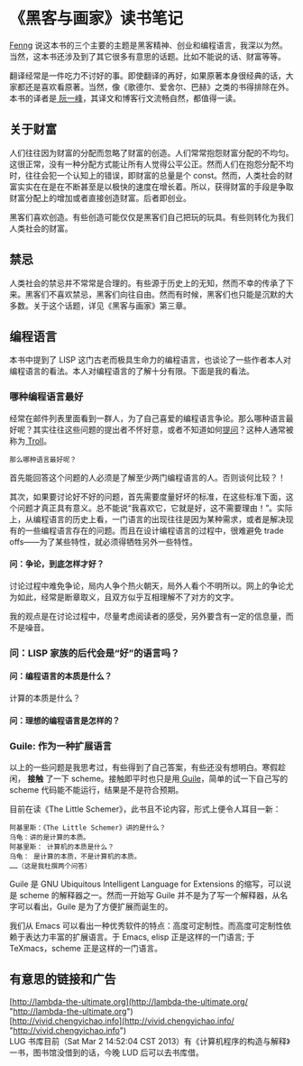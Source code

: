 ---
---

# 《黑客与画家》读书笔记

[ Fenng](http://dbanotes.net/review/Hackers_and_Painters.html "http://dbanotes.net/review/Hackers_and_Painters.html") 说这本书的三个主要的主题是黑客精神、创业和编程语言，我深以为然。当然，这本书还涉及到了其它很多有意思的话题。比如不能说的话、财富等等。

翻译经常是一件吃力不讨好的事。即使翻译的再好，如果原著本身很经典的话，大家都还是喜欢看原著。当然，像《歌德尔、爱舍尔、巴赫》之类的书得排除在外。本书的译者是[ 阮一峰](http://www.ruanyifeng.com/home.html "http://www.ruanyifeng.com/home.html")，其译文和博客行文流畅自然，都值得一读。

## 关于财富

人们往往因为财富的分配而忽略了财富的创造。人们常常抱怨财富分配的不均匀。这很正常，没有一种分配方式能让所有人觉得公平公正。然而人们在抱怨分配不均时，往往会犯一个认知上的错误，即财富的总量是个 const。然而，人类社会的财富实实在在是在不断甚至是以极快的速度在增长着。所以，获得财富的手段是争取财富分配上的增加或者直接创造财富。后者即创业。

黑客们喜欢创造。有些创造可能仅仅是黑客们自己把玩的玩具。有些则转化为我们人类社会的财富。

## 禁忌

人类社会的禁忌并不常常是合理的。有些源于历史上的无知，然而不幸的传承了下来。黑客们不喜欢禁忌，黑客们向往自由。然而有时候，黑客们也只能是沉默的大多数。关于这个话题，详见《黑客与画家》第三章。

## 编程语言

本书中提到了 LISP 这门古老而极具生命力的编程语言，也谈论了一些作者本人对编程语言的看法。本人对编程语言的了解十分有限。下面是我的看法。

### 哪种编程语言最好

经常在邮件列表里面看到一群人，为了自己喜爱的编程语言争论。那么哪种语言最好呢？其实往往这些问题的提出者不怀好意，或者不知道如何[提问](/wiki/doc/smart-questions "doc:smart-questions")？这种人通常被称为[ Troll](<http://en.wikipedia.org/wiki/Troll_(Internet)> "http://en.wikipedia.org/wiki/Troll_%28Internet%29")。

    那么哪种语言最好呢？

首先能回答这个问题的人必须是了解至少两门编程语言的人。否则谈何比较？！

其次，如果要讨论好不好的问题，首先需要度量好坏的标准，在这些标准下面，这个问题才真正具有意义。总不能说“我喜欢它，它就是好，这不需要理由！”。实际上，从编程语言的历史上看，一门语言的出现往往是因为某种需求，或者是解决现有的一些编程语言存在的问题。而且在设计编程语言的过程中，很难避免 trade offs——为了某些特性，就必须得牺牲另外一些特性。

#### 问：争论，到底怎样才好？

讨论过程中难免争论，局内人争个热火朝天，局外人看个不明所以。网上的争论尤为如此，经常是断章取义，且双方似乎互相理解不了对方的文字。

我的观点是在讨论过程中，尽量考虑阅读者的感受，另外要含有一定的信息量，而不是噪音。

### 问：LISP 家族的后代会是“好”的语言吗？

#### 问：编程语言的本质是什么？

计算的本质是什么？

#### 问：理想的编程语言是怎样的？

### Guile: 作为一种扩展语言

以上的一些问题是我思考过，有些得到了自己答案，有些还没有想明白。寒假趁闲， **接触** 了一下 scheme。接触即平时也只是用[ Guile](http://en.wikipedia.org/wiki/GNU_Guile "http://en.wikipedia.org/wiki/GNU_Guile")，简单的试一下自己写的 scheme 代码能不能运行，结果是不是符合预期。

目前在读《The Little Schemer》，此书且不论内容，形式上便令人耳目一新：

    阿基里斯：《The Little Schemer》讲的是什么？
    乌龟：讲的是计算的本质。
    阿基里斯： 计算机的本质是什么？
    乌龟： 是计算的本质，不是计算机的本质。
    ……（这是我杜撰两个问答）

Guile 是 GNU Ubiquitous Intelligent Language for Extensions 的缩写，可以说是 scheme 的解释器之一。然而一开始写 Guile 并不是为了写一个解释器，从名字可以看出，Guile 是为了方便扩展而诞生的。

我们从 Emacs 可以看出一种优秀软件的特点：高度可定制性。而高度可定制性依赖于表达力丰富的扩展语言。于 Emacs, elisp 正是这样的一门语言; 于 TeXmacs，scheme 正是这样的一门语言。

## 有意思的链接和广告

[http://lambda-the-ultimate.org](http://lambda-the-ultimate.org/ "http://lambda-the-ultimate.org")  
[http://vivid.chengyichao.info](http://vivid.chengyichao.info/ "http://vivid.chengyichao.info")  
LUG 书库目前（Sat Mar 2 14:52:04 CST 2013）有《计算机程序的构造与解释》一书，图书馆没借到的话，今晚 LUD 后可以去书库借。
